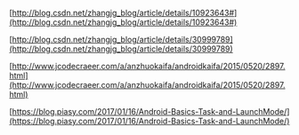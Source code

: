 [http://blog.csdn.net/zhangjg_blog/article/details/10923643#](http://blog.csdn.net/zhangjg_blog/article/details/10923643#)

[http://blog.csdn.net/zhangjg_blog/article/details/30999789](http://blog.csdn.net/zhangjg_blog/article/details/30999789)

[http://www.jcodecraeer.com/a/anzhuokaifa/androidkaifa/2015/0520/2897.html](http://www.jcodecraeer.com/a/anzhuokaifa/androidkaifa/2015/0520/2897.html)

[https://blog.piasy.com/2017/01/16/Android-Basics-Task-and-LaunchMode/](https://blog.piasy.com/2017/01/16/Android-Basics-Task-and-LaunchMode/)
